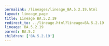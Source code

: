 ```yaml
---
permalink: /lineages/lineage_BA.5.2.19.html
layout: lineage_page
title: Lineage BA.5.2.19
redirect_to: ../lineage.html?lineage=BA.5.2.19
lineage: BA.5.2.19
parent: BA.5.2
children: ['BA.5.2.19']
---
```


